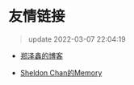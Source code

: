 # 友情链接

> update 2022-03-07 22:04:19

-   [郑泽鑫的博客](https://zhengzexin.com/)

-   [Sheldon Chan的Memory](https://www.imis.me/)

